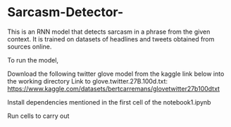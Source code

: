 # Sarcasm-Detector-
This is an RNN model that detects sarcasm in a phrase from the given context. 
It is trained on datasets of headlines and tweets obtained from sources online.

To run the model,

Download the following twitter glove model from the kaggle link below into the working directory
Link to glove.twitter.27B.100d.txt:
https://www.kaggle.com/datasets/bertcarremans/glovetwitter27b100dtxt

Install dependencies mentioned in the first cell of the notebook1.ipynb

Run cells to carry out 

